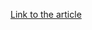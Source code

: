 [Link to the article](https://www.tripwire.com/state-of-security/security-data-protection/android-malware-sms/)
